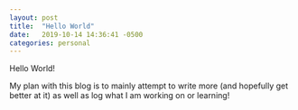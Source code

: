 ```yaml
---
layout: post
title:  "Hello World"
date:   2019-10-14 14:36:41 -0500
categories: personal
---
```

Hello World!

My plan with this blog is to mainly attempt to write more (and hopefully get better at it) as well as log what I am working on or learning! 
